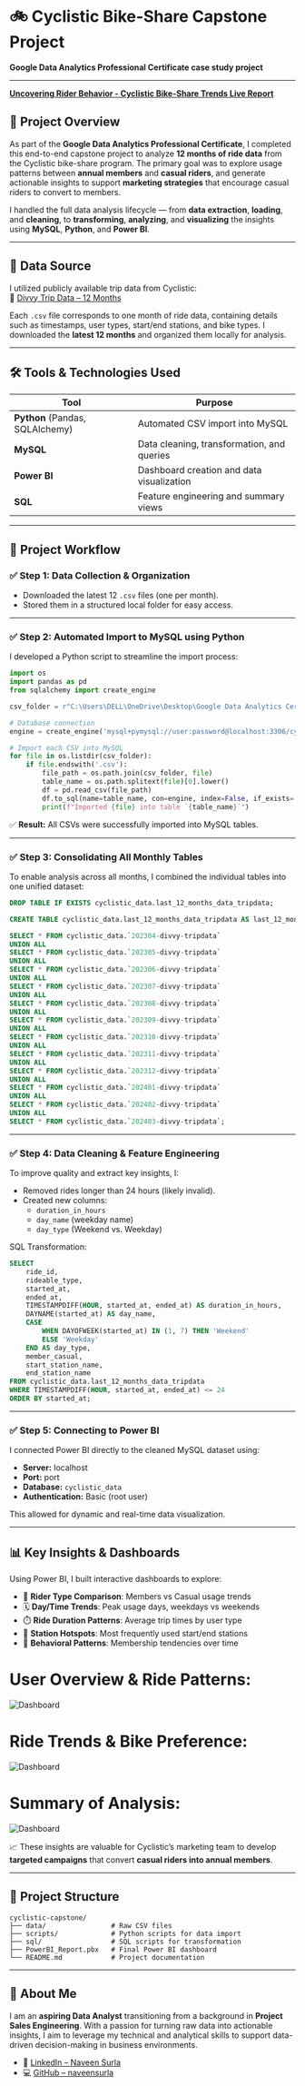 # 🚲 Cyclistic Bike-Share Capstone Project  
**Google Data Analytics Professional Certificate case study project**

---

[**Uncovering Rider Behavior - Cyclistic Bike-Share Trends Live Report**](https://app.powerbi.com/view?r=eyJrIjoiM2Y5MWY4ZjItZWE0ZC00Yzg3LWE5ZWMtZWI5ZTJhNmFlNTNkIiwidCI6ImM2ZTU0OWIzLTVmNDUtNDAzMi1hYWU5LWQ0MjQ0ZGM1YjJjNCJ9)


## 📌 Project Overview

As part of the **Google Data Analytics Professional Certificate**, I completed this end-to-end capstone project to analyze **12 months of ride data** from the Cyclistic bike-share program. The primary goal was to explore usage patterns between **annual members** and **casual riders**, and generate actionable insights to support **marketing strategies** that encourage casual riders to convert to members.

I handled the full data analysis lifecycle — from **data extraction**, **loading**, and **cleaning**, to **transforming**, **analyzing**, and **visualizing** the insights using **MySQL**, **Python**, and **Power BI**.

---

## 📁 Data Source

I utilized publicly available trip data from Cyclistic:  
🔗 [Divvy Trip Data – 12 Months](https://divvy-tripdata.s3.amazonaws.com/index.html)

Each `.csv` file corresponds to one month of ride data, containing details such as timestamps, user types, start/end stations, and bike types. I downloaded the **latest 12 months** and organized them locally for analysis.

---

## 🛠 Tools & Technologies Used

| Tool          | Purpose                                      |
|---------------|----------------------------------------------|
| **Python** (Pandas, SQLAlchemy) | Automated CSV import into MySQL |
| **MySQL**      | Data cleaning, transformation, and queries  |
| **Power BI**   | Dashboard creation and data visualization   |
| **SQL**        | Feature engineering and summary views       |

---

## 🔄 Project Workflow

### ✅ Step 1: Data Collection & Organization
- Downloaded the latest 12 `.csv` files (one per month).
- Stored them in a structured local folder for easy access.

---

### ✅ Step 2: Automated Import to MySQL using Python

I developed a Python script to streamline the import process:

```python
import os
import pandas as pd
from sqlalchemy import create_engine

csv_folder = r"C:\Users\DELL\OneDrive\Desktop\Google Data Analytics Certificate\CAPSTONE\case_study-1\Last_12_Months_Data"

# Database connection
engine = create_engine('mysql+pymysql://user:password@localhost:3306/cyclistic_data')

# Import each CSV into MySQL
for file in os.listdir(csv_folder):
    if file.endswith('.csv'):
        file_path = os.path.join(csv_folder, file)
        table_name = os.path.splitext(file)[0].lower()
        df = pd.read_csv(file_path)
        df.to_sql(name=table_name, con=engine, index=False, if_exists='replace')
        print(f"Imported {file} into table `{table_name}`")
```

✅ **Result:** All CSVs were successfully imported into MySQL tables.

---

### ✅ Step 3: Consolidating All Monthly Tables

To enable analysis across all months, I combined the individual tables into one unified dataset:

```sql
DROP TABLE IF EXISTS cyclistic_data.last_12_months_data_tripdata;

CREATE TABLE cyclistic_data.last_12_months_data_tripdata AS last_12_months_data_tripdata

SELECT * FROM cyclistic_data.`202304-divvy-tripdata`
UNION ALL
SELECT * FROM cyclistic_data.`202305-divvy-tripdata`
UNION ALL
SELECT * FROM cyclistic_data.`202306-divvy-tripdata`
UNION ALL
SELECT * FROM cyclistic_data.`202307-divvy-tripdata`
UNION ALL
SELECT * FROM cyclistic_data.`202308-divvy-tripdata`
UNION ALL
SELECT * FROM cyclistic_data.`202309-divvy-tripdata`
UNION ALL
SELECT * FROM cyclistic_data.`202310-divvy-tripdata`
UNION ALL
SELECT * FROM cyclistic_data.`202311-divvy-tripdata`
UNION ALL 
SELECT * FROM cyclistic_data.`202312-divvy-tripdata`
UNION ALL 
SELECT * FROM cyclistic_data.`202401-divvy-tripdata`
UNION ALL 
SELECT * FROM cyclistic_data.`202402-divvy-tripdata`
UNION ALL 
SELECT * FROM cyclistic_data.`202403-divvy-tripdata`;
```

---

### ✅ Step 4: Data Cleaning & Feature Engineering

To improve quality and extract key insights, I:

- Removed rides longer than 24 hours (likely invalid).
- Created new columns:
  - `duration_in_hours`
  - `day_name` (weekday name)
  - `day_type` (Weekend vs. Weekday)

SQL Transformation:

```sql
SELECT
    ride_id,
    rideable_type,
    started_at,
    ended_at,
    TIMESTAMPDIFF(HOUR, started_at, ended_at) AS duration_in_hours,
    DAYNAME(started_at) AS day_name,
    CASE 
        WHEN DAYOFWEEK(started_at) IN (1, 7) THEN 'Weekend'
        ELSE 'Weekday'
    END AS day_type,
    member_casual,
    start_station_name,
    end_station_name
FROM cyclistic_data.last_12_months_data_tripdata
WHERE TIMESTAMPDIFF(HOUR, started_at, ended_at) <= 24
ORDER BY started_at;
```

---

### ✅ Step 5: Connecting to Power BI

I connected Power BI directly to the cleaned MySQL dataset using:

- **Server:** localhost  
- **Port:** port
- **Database:** `cyclistic_data`  
- **Authentication:** Basic (root user)

This allowed for dynamic and real-time data visualization.

---

## 📊 Key Insights & Dashboards

Using Power BI, I built interactive dashboards to explore:

- 👥 **Rider Type Comparison**: Members vs Casual usage trends  
- 🗓️ **Day/Time Trends**: Peak usage days, weekdays vs weekends  
- ⏱️ **Ride Duration Patterns**: Average trip times by user type  
- 📍 **Station Hotspots**: Most frequently used start/end stations  
- 🔁 **Behavioral Patterns**: Membership tendencies over time


# <a name="User Overview & Ride Patterns"></a>**User Overview & Ride Patterns:**
![Dashboard](https://github.com/naveensurla/Cyclistic-Bike-Share-Analysis/blob/54f92798ef3cfa3edf41474c82fba8104e02e1e8/Dashboard/User%20Overview%20%26%20Ride%20Patterns.jpg)

# <a name="Ride Trends & Bike Preference"></a>**Ride Trends & Bike Preference:**
![Dashboard](https://github.com/naveensurla/Cyclistic-Bike-Share-Analysis/blob/54f92798ef3cfa3edf41474c82fba8104e02e1e8/Dashboard/Ride%20Trends%20%26%20Bike%20Preference.jpg)

# <a name="Summary of Analysis"></a>**Summary of Analysis:**
![Dashboard](https://github.com/naveensurla/Cyclistic-Bike-Share-Analysis/blob/54f92798ef3cfa3edf41474c82fba8104e02e1e8/Dashboard/Summary%20of%20Analysis.jpg)

📈 These insights are valuable for Cyclistic’s marketing team to develop **targeted campaigns** that convert **casual riders into annual members**.

---

## 📂 Project Structure

```
cyclistic-capstone/
├── data/                # Raw CSV files
├── scripts/             # Python scripts for data import
├── sql/                 # SQL scripts for transformation
├── PowerBI_Report.pbx   # Final Power BI dashboard
└── README.md            # Project documentation
```

---

## 👤 About Me

I am an **aspiring Data Analyst** transitioning from a background in **Project Sales Engineering**. With a passion for turning raw data into actionable insights, I aim to leverage my technical and analytical skills to support data-driven decision-making in business environments.

- 🔗 [LinkedIn – Naveen Surla](https://www.linkedin.com/in/naveen-surla-587565242/)  
- 💻 [GitHub – naveensurla](https://github.com/naveensurla)
